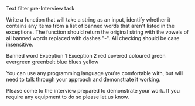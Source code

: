 Text filter pre-Interview task

Write a function that will take a string as an input, identify whether it contains any items from a list of banned words that aren't listed in the exceptions. The function should return the original string with the vowels of all banned words replaced with dashes "-".  All checking should be case insensitive.

Banned word        Exception 1        Exception 2
red                covered            coloured
green            evergreen        greenbelt
blue                blues
yellow

You can use any programming language you're comfortable with, but will need to talk through your approach and demonstrate it working.

Please come to the interview prepared to demonstrate your work. If you require any equipment to do so please let us know.
